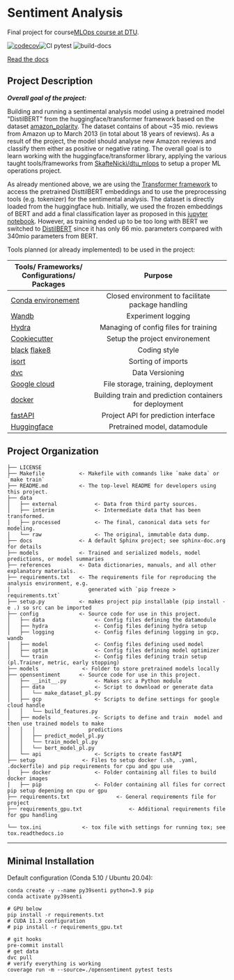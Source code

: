 Sentiment Analysis
==============================

Final project for course[MLOps course at DTU](https://skaftenicki.github.io/dtu_mlops/). 

[![codecov](https://codecov.io/gh/johannespischinger/senti_anal/branch/dev/graph/badge.svg?token=CI49NOMH1J)](https://codecov.io/gh/johannespischinger/senti_anal)![CI pytest](https://github.com/johannespischinger/senti_anal/actions/workflows/python_pip_unittests_lint.yml/badge.svg)
![build-docs](https://github.com/johannespischinger/senti_anal/actions/workflows/build-docs-ghpages.yml/badge.svg?branch=dev)

[Read the docs](https://johannespischinger.github.io/senti_anal/)

Project Description
------------

**_Overall goal of the project:_**

Building and running a sentimental analysis model using a pretrained model "DistilBERT" from the huggingface/transformer 
framework based on the dataset [amazon_polarity](https://huggingface.co/datasets/amazon_polarity).
The dataset contains of about ~35 mio. reviews from Amazon up to March 2013 (in total about 18 years of reviews). 
As a result of the project, the model should analyse new Amazon reviews and classify them either as positive or 
negative rating. 
The overall goal is to learn working with the huggingface/transformer library, applying the various taught 
tools/frameworks from [SkafteNicki/dtu_mlops](https://github.com/SkafteNicki/dtu_mlops) 
to setup a proper ML operations project. 

As already mentioned above, we are using the [Transformer framework](https://github.com/huggingface/transformers) 
to access the pretrained DisttilBERT embeddings and to use the preprocessing tools (e.g. tokenizer) for the sentimental analysis. 
The dataset is  directly loaded from the huggingface hub. 
Initially, we used the frozen embeddings of BERT and add a final classification layer as proposed in this 
[jupyter notebook](https://github.com/Nitesh0406/-Fine-Tuning-BERT-base-for-Sentiment-Analysis./blob/main/BERT_Sentiment.ipynb).
However, as training ended up to be too long with BERT we switched to 
[DistilBERT](https://medium.com/huggingface/distilbert-8cf3380435b5) since it has only 66 mio. 
parameters compared with 340mio parameters from BERT.

Tools planned (or already implemented) to be used in the project:

| Tools/ Frameworks/<br/>Configurations/ Packages                                                                                     |                         Purpose                         |
|-------------------------------------------------------------------------------------------------------------------------------------|:-------------------------------------------------------:|
| [Conda environement](https://docs.conda.io/en/latest/)                                                                              |    Closed environment to facilitate package handling    |
| [Wandb](https://wandb.ai/site)                                                                                                      |                   Experiment logging                    |
| [Hydra](https://hydra.cc/docs/intro/)                                                                                               |          Managing of config files for training          | 
| [Cookiecutter](https://github.com/cookiecutter/cookiecutter)                                                                        |             Setup the project environement              |
| [black](https://github.com/psf/black/commit/61fe8418cc868723759fb08d76adab1542bb7630) [flake8](https://flake8.pycqa.org/en/latest/) |                      Coding style                       |
| [isort](https://github.com/PyCQA/isort)                                                                                             |                   Sorting of imports                    |
| [dvc](https://dvc.org)                                                                                                              |                     Data Versioning                     |
| [Google cloud](https://https://cloud.google.com/)                                                                                   |           File storage, training, deployment            |
| [docker](https://docker.com)                                                                                                        | Building train and prediction containers for deployment |
| [fastAPI](https://fastapi.tiangolo.com/)                                                                                            |          Project API for prediction interface           |
| [Huggingface](https://huggingface.co/docs/transformers/index)                                                                                        |              Pretrained model, datamodule               |






Project Organization
------------

    ├── LICENSE
    ├── Makefile           <- Makefile with commands like `make data` or `make train`
    ├── README.md          <- The top-level README for developers using this project.
    ├── data
    │   ├── external            <- Data from third party sources.
    │   ├── interim             <- Intermediate data that has been transformed.
    │   ├── processed           <- The final, canonical data sets for modeling.
    │   └── raw                 <- The original, immutable data dump.
    ├── docs               <- A default Sphinx project; see sphinx-doc.org for details
    ├── models             <- Trained and serialized models, model predictions, or model summaries
    ├── references         <- Data dictionaries, manuals, and all other explanatory materials.
    ├── requirements.txt   <- The requirements file for reproducing the analysis environment, e.g.
    │                         generated with `pip freeze > requirements.txt`
    ├── setup.py           <- makes project pip installable (pip install -e .) so src can be imported
    ├── config             <- Source code for use in this project.
    │   ├── data                <- Config files defining the datamodule 
    │   ├── hydra               <- Config files defining hydra setup
    │   ├── logging             <- Config files defining logging in gcp, wandb
    │   ├── model               <- Config files defining used model
    │   ├── optim               <- Config files defining model optimizer
    │   └── train               <- Config files defining train setup (pl.Trainer, metric, early stopping)
    ├── models              <- Folder to store pretrained models locally
    ├── opensentiment      <- Source code for use in this project.
    │   ├── __init__.py         <- Makes src a Python module
    │   ├── data                <- Script to download or generate data
    │   │   └── make_dataset_pl.py
    │   ├── gcp                 <- Scripts to define settings for google cloud handle
    │   │   └── build_features.py
    │   ├── models              <- Scripts to define and train  model and then use trained models to make
    │   │   │                 predictions
    │   │   ├── predict_model_pl.py
    │   │   └── train_model_pl.py
    │   │   └── bert_model_pl.py
    │   └── api                 <- Scripts to create fastAPI
    ├── setup               <- Files to setup docker (.sh, .yaml, .dockerfile) and pip requirements for cpu and gpu use
    │   ├── docker              <- Folder containing all files to build docker images
    │   ├── pip                 <- Folder containing all files for correct pip setup depening on cpu or gpu
    ├── requirements.txt               <- General requirements file for project
    ├── requirements_gpu.txt               <- Additional requirements file for gpu handling

    └── tox.ini             <- tox file with settings for running tox; see tox.readthedocs.io


--------
## Minimal Installation

Default configuration (Conda 5.10 / Ubuntu 20.04):
```
conda create -y --name py39senti python=3.9 pip
conda activate py39senti

# GPU below
pip install -r requirements.txt
# CUDA 11.3 configuration
# pip install -r requirements_gpu.txt

# git hooks
pre-commit install
# get data
dvc pull
# verify everything is working
coverage run -m --source=./opensentiment pytest tests
```
